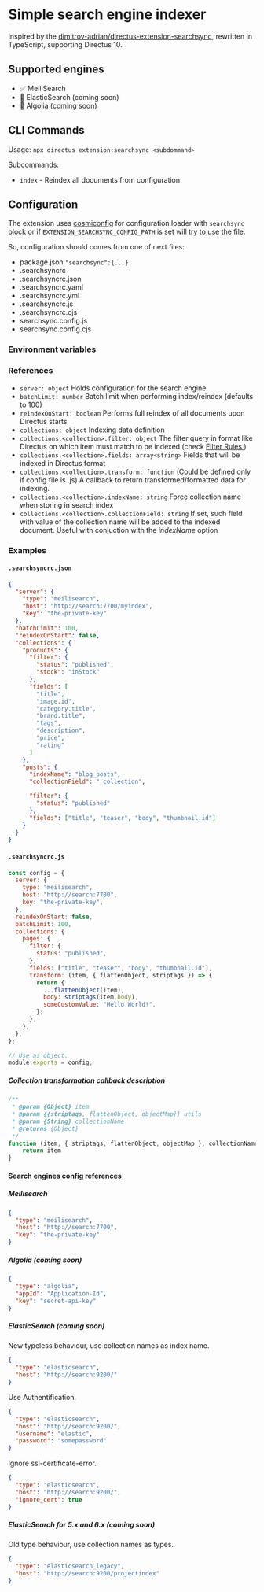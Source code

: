 # Simple search engine indexer

Inspired by the [dimitrov-adrian/directus-extension-searchsync](https://github.com/dimitrov-adrian/directus-extension-searchsync), rewritten in TypeScript, supporting Directus 10.

## Supported engines

- ✅ MeiliSearch
- 🚧 ElasticSearch (coming soon)
- 🚧 Algolia (coming soon)

## CLI Commands

Usage: `npx directus extension:searchsync <subdommand>`

Subcommands:

- `index` - Reindex all documents from configuration

## Configuration

The extension uses [cosmiconfig](https://github.com/davidtheclark/cosmiconfig#cosmiconfig) for configuration loader with
`searchsync` block or if `EXTENSION_SEARCHSYNC_CONFIG_PATH` is set will try to use the file.

So, configuration should comes from one of next files:

- package.json `"searchsync":{...}`
- .searchsyncrc
- .searchsyncrc.json
- .searchsyncrc.yaml
- .searchsyncrc.yml
- .searchsyncrc.js
- .searchsyncrc.cjs
- searchsync.config.js
- searchsync.config.cjs

### Environment variables

### References

- `server: object` Holds configuration for the search engine
- `batchLimit: number` Batch limit when performing index/reindex (defaults to 100)
- `reindexOnStart: boolean` Performs full reindex of all documents upon Directus starts
- `collections: object` Indexing data definition
- `collections.<collection>.filter: object` The filter query in format like Directus on which item must match to be
  indexed (check [Filter Rules ](https://docs.directus.io/reference/filter-rules/#filter-rules))
- `collections.<collection>.fields: array<string>` Fields that will be indexed in Directus format
- `collections.<collection>.transform: function` (Could be defined only if config file is .js) A callback to return
  transformed/formatted data for indexing.
- `collections.<collection>.indexName: string` Force collection name when storing in search index
- `collections.<collection>.collectionField: string` If set, such field with value of the collection name will be added
  to the indexed document. Useful with conjuction with the _indexName_ option

### Examples

#### `.searchsyncrc.json`

```json
{
  "server": {
    "type": "meilisearch",
    "host": "http://search:7700/myindex",
    "key": "the-private-key"
  },
  "batchLimit": 100,
  "reindexOnStart": false,
  "collections": {
    "products": {
      "filter": {
        "status": "published",
        "stock": "inStock"
      },
      "fields": [
        "title",
        "image.id",
        "category.title",
        "brand.title",
        "tags",
        "description",
        "price",
        "rating"
      ]
    },
    "posts": {
      "indexName": "blog_posts",
      "collectionField": "_collection",

      "filter": {
        "status": "published"
      },
      "fields": ["title", "teaser", "body", "thumbnail.id"]
    }
  }
}
```

#### `.searchsyncrc.js`

```javascript
const config = {
  server: {
    type: "meilisearch",
    host: "http://search:7700",
    key: "the-private-key",
  },
  reindexOnStart: false,
  batchLimit: 100,
  collections: {
    pages: {
      filter: {
        status: "published",
      },
      fields: ["title", "teaser", "body", "thumbnail.id"],
      transform: (item, { flattenObject, striptags }) => {
        return {
          ...flattenObject(item),
          body: striptags(item.body),
          someCustomValue: "Hello World!",
        };
      },
    },
  },
};

// Use as object.
module.exports = config;
```

##### Collection transformation callback description

```javascript
/**
 * @param {Object} item
 * @param {{striptags, flattenObject, objectMap}} utils
 * @param {String} collectionName
 * @returns {Object}
 */
function (item, { striptags, flattenObject, objectMap }, collectionName) {
	return item
}
```

#### Search engines config references

##### Meilisearch

```json
{
  "type": "meilisearch",
  "host": "http://search:7700",
  "key": "the-private-key"
}
```

##### Algolia (coming soon)

```json
{
  "type": "algolia",
  "appId": "Application-Id",
  "key": "secret-api-key"
}
```

##### ElasticSearch (coming soon)

New typeless behaviour, use collection names as index name.

```json
{
  "type": "elasticsearch",
  "host": "http://search:9200/"
}
```

Use Authentification.

```json
{
  "type": "elasticsearch",
  "host": "http://search:9200/",
  "username": "elastic",
  "password": "somepassword"
}
```

Ignore ssl-certificate-error.

```json
{
  "type": "elasticsearch",
  "host": "http://search:9200/",
  "ignore_cert": true
}
```

##### ElasticSearch for 5.x and 6.x (coming soon)

Old type behaviour, use collection names as types.

```json
{
  "type": "elasticsearch_legacy",
  "host": "http://search:9200/projectindex"
}
```
